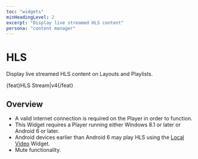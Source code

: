 ```yaml
---
toc: "widgets"
minHeadingLevel: 2
excerpt: "Display live streamed HLS content"
persona: "content manager"
---
```


# HLS

Display live streamed HLS content on Layouts and Playlists.

{feat}HLS Stream|v4{/feat}

## Overview

- A valid internet connection is required on the Player in order to function.
- This Widget requires a Player running either Windows 8.1 or later or Android 6 or later.
- Android devices earlier than Android 6 may play HLS using the [Local Video](media_module_localvideo.html) Widget. 
- Mute functionality.

